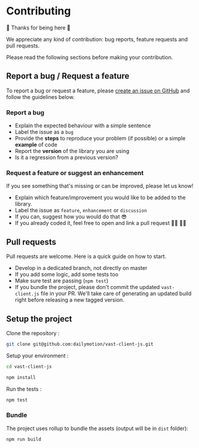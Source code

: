 # Contributing

:tada: Thanks for being here :tada:

We appreciate any kind of contribution: bug reports, feature requests and pull requests.

Please read the following sections before making your contribution.

## Report a bug / Request a feature
To report a bug or request a feature, please [create an issue on GitHub](https://github.com/dailymotion/vast-client-js/issues/new) and follow the guidelines below.

### Report a bug
 * Explain the expected behaviour with a simple sentence
 * Label the issue as a `bug`
 * Provide the **steps** to reproduce your problem (if possible) or a simple **example** of code
 * Report the **version** of the library you are using
 * Is it a regression from a previous version?

### Request a feature or suggest an enhancement
If you see something that's missing or can be improved, please let us know!

 * Explain which feature/improvement you would like to be added to the library.
 * Label the issue as `feature`, `enhancement` or `discussion`
 * If you can, suggest how you would do that :sunglasses:
 * If you already coded it, feel free to open and link a pull request :man_technologist: :woman_technologist:

## Pull requests
Pull requests are welcome. Here is a quick guide on how to start.

 * Develop in a dedicated branch, not directly on master
 * If you add some logic, add some tests too
 * Make sure test are passing (`npm test`)
 * If you bundle the project, please don't commit the updated `vast-client.js` file in your PR. We'll take care of generating an updated build right before releasing a new tagged version.

## Setup the project

Clone the repository :
```Bash
git clone git@github.com:dailymotion/vast-client-js.git
```

Setup your environment :
```Bash
cd vast-client-js

npm install
```

Run the tests :
```Bash
npm test
```

### Bundle

The project uses rollup to bundle the assets (output will be in `dist` folder):
```Bash
npm run build
```
